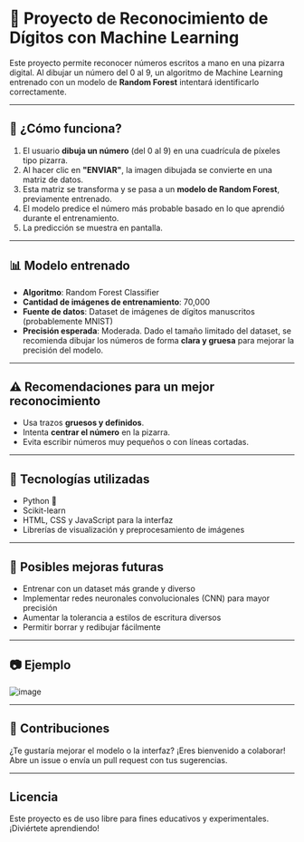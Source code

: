 # 🧠 Proyecto de Reconocimiento de Dígitos con Machine Learning

Este proyecto permite reconocer números escritos a mano en una pizarra digital. Al dibujar un número del 0 al 9, un algoritmo de Machine Learning entrenado con un modelo de **Random Forest** intentará identificarlo correctamente.

---

## 🎨 ¿Cómo funciona?

1. El usuario **dibuja un número** (del 0 al 9) en una cuadrícula de píxeles tipo pizarra.
2. Al hacer clic en **"ENVIAR"**, la imagen dibujada se convierte en una matriz de datos.
3. Esta matriz se transforma y se pasa a un **modelo de Random Forest**, previamente entrenado.
4. El modelo predice el número más probable basado en lo que aprendió durante el entrenamiento.
5. La predicción se muestra en pantalla.

---

## 📊 Modelo entrenado

- **Algoritmo**: Random Forest Classifier
- **Cantidad de imágenes de entrenamiento**: 70,000
- **Fuente de datos**: Dataset de imágenes de dígitos manuscritos (probablemente MNIST)
- **Precisión esperada**: Moderada. Dado el tamaño limitado del dataset, se recomienda dibujar los números de forma **clara y gruesa** para mejorar la precisión del modelo.

---

## ⚠️ Recomendaciones para un mejor reconocimiento

- Usa trazos **gruesos y definidos**.
- Intenta **centrar el número** en la pizarra.
- Evita escribir números muy pequeños o con líneas cortadas.

---

## 🧰 Tecnologías utilizadas

- Python 🐍
- Scikit-learn
- HTML, CSS y JavaScript para la interfaz
- Librerías de visualización y preprocesamiento de imágenes

---

## 🚀 Posibles mejoras futuras

- Entrenar con un dataset más grande y diverso
- Implementar redes neuronales convolucionales (CNN) para mayor precisión
- Aumentar la tolerancia a estilos de escritura diversos
- Permitir borrar y redibujar fácilmente

---

## 📷 Ejemplo

![image](https://github.com/user-attachments/assets/05516799-3648-4a9e-9309-3f57a1d80abd)

---

## 📩 Contribuciones

¿Te gustaría mejorar el modelo o la interfaz? ¡Eres bienvenido a colaborar! Abre un issue o envía un pull request con tus sugerencias.

---

## Licencia

Este proyecto es de uso libre para fines educativos y experimentales. ¡Diviértete aprendiendo!
